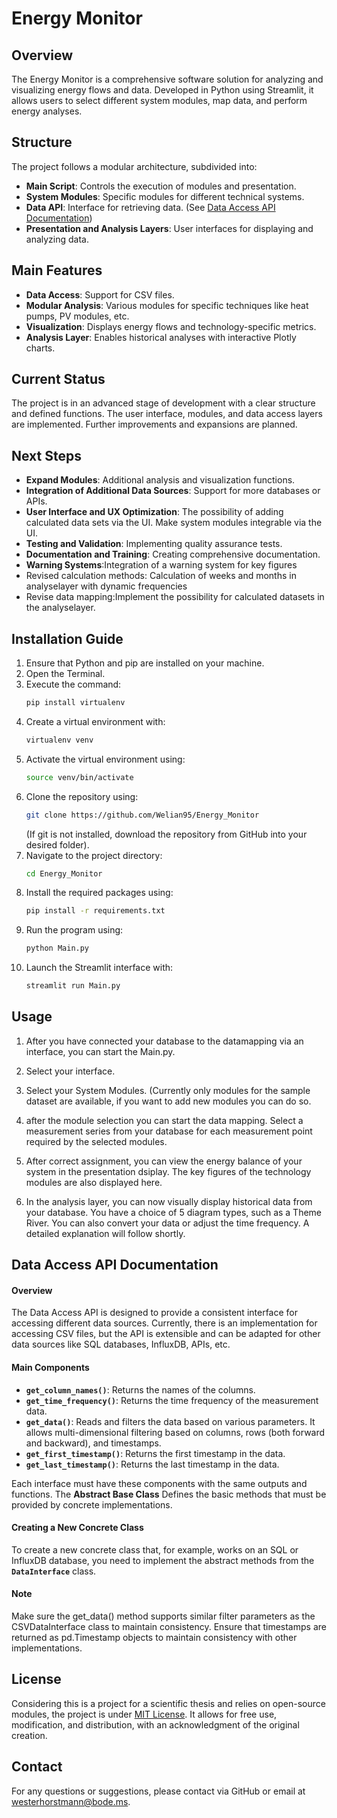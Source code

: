 # Energy Monitor

## Overview

The Energy Monitor is a comprehensive software solution for analyzing and visualizing energy flows and data. Developed in Python using Streamlit, it allows users to select different system modules, map data, and perform energy analyses.

## Structure

The project follows a modular architecture, subdivided into:

- **Main Script**: Controls the execution of modules and presentation.
- **System Modules**: Specific modules for different technical systems.
- **Data API**: Interface for retrieving data. (See [Data Access API Documentation](#data-access-api-documentation))
- **Presentation and Analysis Layers**: User interfaces for displaying and analyzing data.

## Main Features

- **Data Access**: Support for CSV files.
- **Modular Analysis**: Various modules for specific techniques like heat pumps, PV modules, etc.
- **Visualization**: Displays energy flows and technology-specific metrics.
- **Analysis Layer**: Enables historical analyses with interactive Plotly charts.

## Current Status

The project is in an advanced stage of development with a clear structure and defined functions. The user interface, modules, and data access layers are implemented. Further improvements and expansions are planned.

## Next Steps

- **Expand Modules**: Additional analysis and visualization functions.
- **Integration of Additional Data Sources**: Support for more databases or APIs.
- **User Interface and UX Optimization**: The possibility of adding calculated data sets via the UI. Make system modules integrable via the UI.
- **Testing and Validation**: Implementing quality assurance tests.
- **Documentation and Training**: Creating comprehensive documentation.
- **Warning Systems**:Integration of a warning system for key figures
- Revised calculation methods: Calculation of weeks and months in analyselayer with dynamic frequencies
- Revise data mapping:Implement the possibility for calculated datasets in the analyselayer.

## Installation Guide

1. Ensure that Python and pip are installed on your machine.
2. Open the Terminal.
3. Execute the command:
    ```bash
    pip install virtualenv
    ```
4. Create a virtual environment with:
    ```bash
    virtualenv venv
    ```
5. Activate the virtual environment using:
    ```bash
    source venv/bin/activate
    ```
6. Clone the repository using:
    ```bash
    git clone https://github.com/Welian95/Energy_Monitor
    ```
    (If git is not installed, download the repository from GitHub into your desired folder).
7. Navigate to the project directory:
    ```bash
    cd Energy_Monitor
    ```
8. Install the required packages using:
    ```bash
    pip install -r requirements.txt
    ```
9. Run the program using:
    ```bash
    python Main.py
    ```
10. Launch the Streamlit interface with:
    ```bash
    streamlit run Main.py
    ```


## Usage

1. After you have connected your database to the datamapping via an interface, you can start the Main.py. 

2. Select your interface. 

3. Select your System Modules. (Currently only modules for the sample dataset are available, if you want to add new modules you can do so. 

4. after the module selection you can start the data mapping. Select a measurement series from your database for each measurement point required by the selected modules. 

5. After correct assignment, you can view the energy balance of your system in the presentation dsiplay. The key figures of the technology modules are also displayed here.

6. In the analysis layer, you can now visually display historical data from your database. You have a choice of 5 diagram types, such as a Theme River. You can also convert your data or adjust the time frequency. A detailed explanation will follow shortly.

   

## Data Access API Documentation

#### Overview

The Data Access API is designed to provide a consistent interface for accessing different data sources. Currently, there is an implementation for accessing CSV files, but the API is extensible and can be adapted for other data sources like SQL databases, InfluxDB, APIs, etc.

#### Main Components

- **`get_column_names()`**: Returns the names of the columns.
- **`get_time_frequency()`**: Returns the time frequency of the measurement data.
- **`get_data()`**: Reads and filters the data based on various parameters. It allows multi-dimensional filtering based on columns, rows (both forward and backward), and timestamps.
- **`get_first_timestamp()`**: Returns the first timestamp in the data.
- **`get_last_timestamp()`**: Returns the last timestamp in the data.
      
Each interface must have these components with the same outputs and functions. 
The **Abstract Base Class** Defines the basic methods that must be provided by concrete implementations.


#### Creating a New Concrete Class

To create a new concrete class that, for example, works on an SQL or InfluxDB database, you need to implement the abstract methods from the **`DataInterface`** class.

#### Note
Make sure the get_data() method supports similar filter parameters as the CSVDataInterface class to maintain consistency.
Ensure that timestamps are returned as pd.Timestamp objects to maintain consistency with other implementations.

## License

Considering this is a project for a scientific thesis and relies on open-source modules, the project is under [MIT License](https://opensource.org/licenses/MIT). It allows for free use, modification, and distribution, with an acknowledgment of the original creation.

## Contact

For any questions or suggestions, please contact via GitHub or email at [westerhorstmann@bode.ms](mailto:westerhorstmann@bode.ms).
